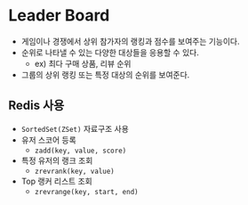# Leader Board

- 게임이나 경쟁에서 상위 참가자의 랭킹과 점수를 보여주는 기능이다.
- 순위로 나타낼 수 있는 다양한 대상들을 응용할 수 있다.
  - ex) 최다 구매 상품, 리뷰 순위
- 그룹의 상위 랭킹 또는 특정 대상의 순위를 보여준다.

## Redis 사용

- `SortedSet(ZSet)` 자료구조 사용
- 유저 스코어 등록
  - `zadd(key, value, score)`
- 특정 유저의 랭크 조회
  - `zrevrank(key, value)`
- Top 랭커 리스트 조회
  - `zrevrange(key, start, end)`
